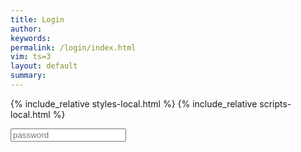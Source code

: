 ```yaml
---
title: Login
author: 
keywords: 
permalink: /login/index.html
vim: ts=3
layout: default
summary: 
---
```


{% include_relative styles-local.html %}
{% include_relative scripts-local.html %}


<input type="password" id="password" placeholder="password">


